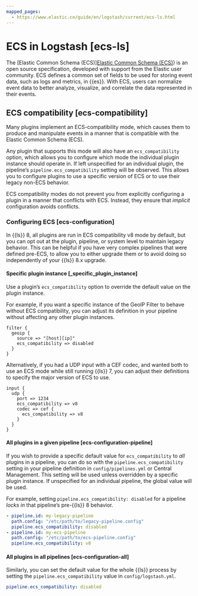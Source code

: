 ```yaml
---
mapped_pages:
  - https://www.elastic.co/guide/en/logstash/current/ecs-ls.html
---
```


# ECS in Logstash [ecs-ls]

The [Elastic Common Schema (ECS)][Elastic Common Schema (ECS)](ecs://reference/index.md)) is an open source specification, developed with support from the Elastic user community. ECS defines a common set of fields to be used for storing event data, such as logs and metrics, in {{es}}. With ECS, users can normalize event data to better analyze, visualize, and correlate the data represented in their events.

## ECS compatibility [ecs-compatibility]

Many plugins implement an ECS-compatibility mode, which causes them to produce and manipulate events in a manner that is compatible with the Elastic Common Schema (ECS).

Any plugin that supports this mode will also have an `ecs_compatibility` option, which allows you to configure which mode the individual plugin instance should operate in. If left unspecified for an individual plugin, the pipeline’s `pipeline.ecs_compatibility` setting will be observed. This allows you to configure plugins to use a specific version of ECS or to use their legacy non-ECS behavior.

ECS compatibility modes do not prevent you from explicitly configuring a plugin in a manner that conflicts with ECS. Instead, they ensure that *implicit* configuration avoids conflicts.

### Configuring ECS [ecs-configuration]

In {{ls}} 8, all plugins are run in ECS compatibility v8 mode by default, but you can opt out at the plugin, pipeline, or system level to maintain legacy behavior. This can be helpful if you have very complex pipelines that were defined pre-ECS, to allow you to either upgrade them or to avoid doing so independently of your {{ls}} 8.x upgrade.

#### Specific plugin instance [_specific_plugin_instance]

Use a plugin’s `ecs_compatibility` option to override the default value on the plugin instance.

For example, if you want a specific instance of the GeoIP Filter to behave without ECS compatibility, you can adjust its definition in your pipeline without affecting any other plugin instances.

```text
filter {
  geoip {
    source => "[host][ip]"
    ecs_compatibility => disabled
  }
}
```

Alternatively, if you had a UDP input with a CEF codec, and wanted both to use an ECS mode while still running {{ls}} 7, you can adjust their definitions to specify the major version of ECS to use.

```text
input {
  udp {
    port => 1234
    ecs_compatibility => v8
    codec => cef {
      ecs_compatibility => v8
    }
  }
}
```


#### All plugins in a given pipeline [ecs-configuration-pipeline]

If you wish to provide a specific default value for `ecs_compatibility` to *all* plugins in a pipeline, you can do so with the `pipeline.ecs_compatibility` setting in your pipeline definition in `config/pipelines.yml` or Central Management. This setting will be used unless overridden by a specific plugin instance. If unspecified for an individual pipeline, the global value will be used.

For example, setting `pipeline.ecs_compatibility: disabled` for a pipeline *locks in* that pipeline’s pre-{{ls}} 8 behavior.

```yaml
- pipeline.id: my-legacy-pipeline
  path.config: "/etc/path/to/legacy-pipeline.config"
  pipeline.ecs_compatibility: disabled
- pipeline.id: my-ecs-pipeline
  path.config: "/etc/path/to/ecs-pipeline.config"
  pipeline.ecs_compatibility: v8
```


#### All plugins in all pipelines [ecs-configuration-all]

Similarly, you can set the default value for the whole {{ls}} process by setting the `pipeline.ecs_compatibility` value in `config/logstash.yml`.

```yaml
pipeline.ecs_compatibility: disabled
```




